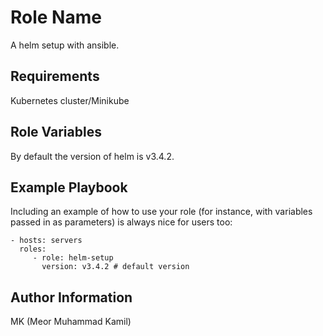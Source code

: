 Role Name
=========

A helm setup with ansible.

Requirements
------------

Kubernetes cluster/Minikube

Role Variables
--------------

By default the version of helm is v3.4.2.

Example Playbook
----------------

Including an example of how to use your role (for instance, with variables passed in as parameters) is always nice for users too:

    - hosts: servers
      roles:
         - role: helm-setup
           version: v3.4.2 # default version

Author Information
------------------

MK (Meor Muhammad Kamil)
